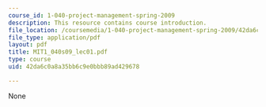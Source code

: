 ```yaml
---
course_id: 1-040-project-management-spring-2009
description: This resource contains course introduction.
file_location: /coursemedia/1-040-project-management-spring-2009/42da6c0a8a35bb6c9e0bbb89ad429678_MIT1_040s09_lec01.pdf
file_type: application/pdf
layout: pdf
title: MIT1_040s09_lec01.pdf
type: course
uid: 42da6c0a8a35bb6c9e0bbb89ad429678

---
```

None